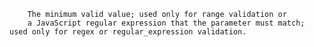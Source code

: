 
		The minimum valid value; used only for range validation or 
		a JavaScript regular expression that the parameter must match; used only for regex or regular_expression validation.